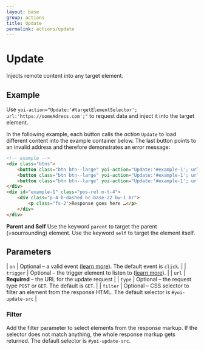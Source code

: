 ```yaml
---
layout: base
group: actions
title: Update
permalink: actions/update
---
```


# Update

<p class="intro">Injects remote content into any target element.</p>

## Example

Use `yoi-action="Update:'#targetElementSelector'; url:'https://someAdress.com';"` to request data and inject it into the target element.

In the following example, each button calls the _action_ `Update` to load different content into the example container below. The last button points to an invalid address and therefore demonstrates an error message:

```html
<!-- example -->
<div class="btns">
    <button class="btn btn--large" yoi-action="Update:'#example-1'; url:'demos/ajaxSource-1.html';">What is Valium?</button>
    <button class="btn btn--large" yoi-action="Update:'#example-1'; url:'demos/ajaxSource-2.html';">What is Strychnine?</button>
    <button class="btn btn--large" yoi-action="Update:'#example-1'; url:'demos/ajaxSource-xyz.html';">42?</button>
</div>
<div id="example-1" class="pos-rel m-t-4">
    <div class="p-4 b-dashed bc-base-22 bw-1 br">
        <p class="fs-2">Response goes here …</p>
    </div>
</div>
```
<p class="hint hint--primary"><b>Parent and Self</b> Use the keyword <code>parent</code> to target the parent (=sourrounding) element. Use the keyword <code>self</code> to target the element itself.</p>

## Parameters

| `on`      | Optional – a valid event ([learn more](actions/index.html#the-on-parameter)). The default event is `click`.    |
| `trigger` | Optional – the trigger element to listen to ([learn more](actions/index.html#the-trigger-parameter)).          |
| `url`     | **Required** – the URL for the update request                                                                  |
| `type`    | Optional – the request type `POST` or `GET`. The default is `GET`.                                             |
| `filter`  | Optional – CSS selector to filter an element from the response HTML. The default selector is `#yoi-update-src` |

### Filter

Add the filter parameter to select elements from the response markup. If the selector does not match anything, the whole response markup gets returned. The default selector is `#yoi-update-src`.